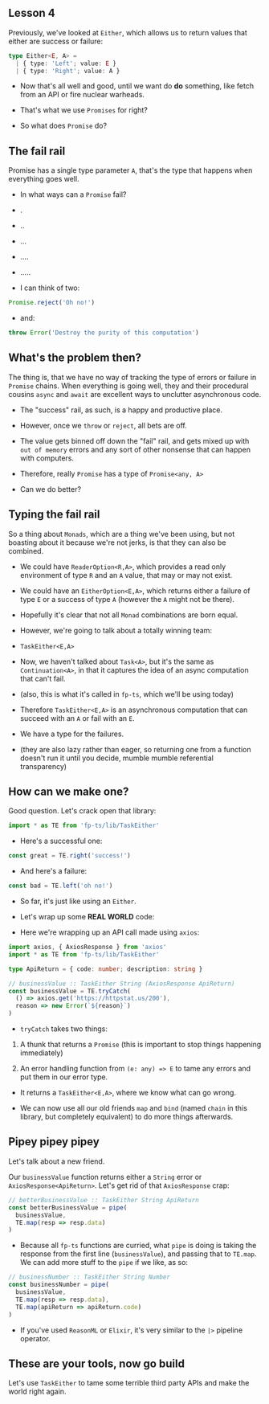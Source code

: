 ## Lesson 4

Previously, we've looked at `Either`, which allows us to return values
that either are success or failure:

```typescript
type Either<E, A> =
  | { type: 'Left'; value: E }
  | { type: 'Right'; value: A }
```

- Now that's all well and good, until we want do **do** something, like fetch
  from an API or fire nuclear warheads.

- That's what we use `Promises` for right?

- So what does `Promise` do?

## The fail rail

Promise has a single type parameter `A`, that's the type that happens when
everything goes well.

- In what ways can a `Promise` fail?

- .

- ..

- ...

- ....

- .....

- I can think of two:

```typescript
Promise.reject('Oh no!')
```

- and:

```typescript
throw Error('Destroy the purity of this computation')
```

## What's the problem then?

The thing is, that we have no way of tracking the type of errors or failure in
`Promise` chains. When everything is going well, they and their procedural
cousins `async` and `await` are excellent ways to unclutter asynchronous code.

- The "success" rail, as such, is a happy and productive place.

- However, once we `throw` or `reject`, all bets are off.

- The value gets binned off down the "fail" rail, and gets mixed up with `out of memory` errors and any sort of other nonsense that can happen with
  computers.

- Therefore, really `Promise` has a type of `Promise<any, A>`

- Can we do better?

## Typing the fail rail

So a thing about `Monads`, which are a thing we've been using, but not boasting
about it because we're not jerks, is that they can also be combined.

- We could have `ReaderOption<R,A>`, which provides a read only environment of
  type `R` and an `A` value, that may or may not exist.

- We could have an `EitherOption<E,A>`, which returns either a failure of type
  `E` or a success of type `A` (however the `A` might not be there).

- Hopefully it's clear that not all `Monad` combinations are born equal.

- However, we're going to talk about a totally winning team:

- `TaskEither<E,A>`

- Now, we haven't talked about `Task<A>`, but it's the same as
  `Continuation<A>`, in that it captures the idea of an async computation that
  can't fail.

- (also, this is what it's called in `fp-ts`, which we'll be using today)

- Therefore `TaskEither<E,A>` is an asynchronous computation that can succeed
  with an `A` or fail with an `E`.

- We have a type for the failures.

- (they are also lazy rather than eager, so returning one from a function
  doesn't run it until you decide, mumble mumble referential transparency)

## How can we make one?

Good question. Let's crack open that library:

```typescript
import * as TE from 'fp-ts/lib/TaskEither'
```

- Here's a successful one:

```typescript
const great = TE.right('success!')
```

- And here's a failure:

```typescript
const bad = TE.left('oh no!')
```

- So far, it's just like using an `Either`.

- Let's wrap up some **REAL WORLD** code:

- Here we're wrapping up an API call made using `axios`:

```typescript
import axios, { AxiosResponse } from 'axios'
import * as TE from 'fp-ts/lib/TaskEither'

type ApiReturn = { code: number; description: string }

// businessValue :: TaskEither String (AxiosResponse ApiReturn)
const businessValue = TE.tryCatch(
  () => axios.get('https://httpstat.us/200'),
  reason => new Error(`${reason}`)
)
```

- `tryCatch` takes two things:

1. A thunk that returns a `Promise` (this is important to stop things
   happening immediately)

2. An error handling function from `(e: any) => E` to tame any errors and put
   them in our error type.

- It returns a `TaskEither<E,A>`, where we know what can go wrong.

- We can now use all our old friends `map` and `bind` (named `chain` in this
  library, but completely equivalent) to do more things afterwards.

## Pipey pipey pipey

Let's talk about a new friend.

Our `businessValue` function returns either a `String` error or
`AxiosResponse<ApiReturn>`. Let's get rid of that `AxiosResponse` crap:

```typescript
// betterBusinessValue :: TaskEither String ApiReturn
const betterBusinessValue = pipe(
  businessValue,
  TE.map(resp => resp.data)
)
```

- Because all `fp-ts` functions are curried, what `pipe` is doing is taking the
  response from the first line (`businessValue`), and passing that to `TE.map`.
  We can add more stuff to the `pipe` if we like, as so:

```typescript
// businessNumber :: TaskEither String Number
const businessNumber = pipe(
  businessValue,
  TE.map(resp => resp.data),
  TE.map(apiReturn => apiReturn.code)
)
```

- If you've used `ReasonML` or `Elixir`, it's very similar to the `|>` pipeline
  operator.

## These are your tools, now go build

Let's use `TaskEither` to tame some terrible third party APIs and make the
world right again.

